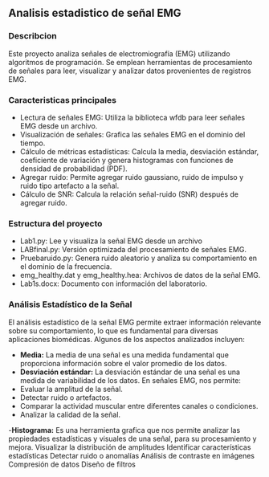 ## Analisis estadistico de señal EMG
### Describcion 
<p>
Este proyecto analiza señales de electromiografía (EMG) utilizando algoritmos de programación. Se emplean herramientas de procesamiento de señales para leer, visualizar y analizar datos provenientes de registros EMG.
</p>

### Caracteristicas principales
- Lectura de señales EMG: Utiliza la biblioteca wfdb para leer señales EMG desde un archivo.
-	Visualización de señales: Grafica las señales EMG en el dominio del tiempo.
- Cálculo de métricas estadísticas: Calcula la media, desviación estándar, coeficiente de variación y genera histogramas con funciones de densidad de probabilidad (PDF).
- Agregar ruido: Permite agregar ruido gaussiano, ruido de impulso y ruido tipo artefacto a la señal.
- Cálculo de SNR: Calcula la relación señal-ruido (SNR) después de agregar ruido.

### Estructura del proyecto
- Lab1.py: Lee y visualiza la señal EMG desde un archivo
- LABfinal.py: Versión optimizada del procesamiento de señales EMG.
- Pruebaruido.py: Genera ruido aleatorio y analiza su comportamiento en el dominio de la frecuencia.
- emg_healthy.dat y emg_healthy.hea: Archivos de datos de la señal EMG.
- Lab1s.docx: Documento con información del laboratorio.

### Análisis Estadístico de la Señal

<p>
El análisis estadístico de la señal EMG permite extraer información relevante sobre su comportamiento, lo que es fundamental para diversas aplicaciones biomédicas. Algunos de los aspectos analizados incluyen:
</p>

- **Media:**  La media de una señal es una medida fundamental que proporciona información sobre el valor promedio de los datos. 
- **Desviación estándar:** La desviación estándar de una señal es una medida de variabilidad de los datos.
En señales EMG, nos permite:
- Evaluar la amplitud de la señal.
- Detectar ruido o artefactos.
- Comparar la actividad muscular entre diferentes canales o condiciones.
- Analizar la calidad de la señal.

-**Histograma:** Es una herramienta grafica que nos permite analizar las propiedades estadísticas y visuales de una señal, para su procesamiento y mejora.
Visualizar la distribución de amplitudes
Identificar características estadísticas
Detectar ruido o anomalías
Análisis de contraste en imágenes
Compresión de datos
Diseño de filtros

  

